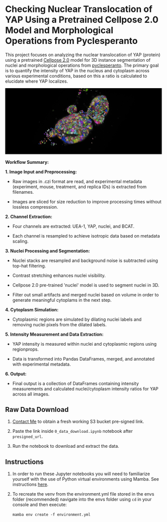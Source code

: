 <h1>Checking Nuclear Translocation of YAP Using a Pretrained Cellpose 2.0 Model and Morphological Operations from Pyclesperanto</h1>

This project focuses on analyzing the nuclear translocation of YAP (protein) using a pretrained [Cellpose 2.0](https://www.nature.com/articles/s41592-022-01663-4) model for 3D instance segmentation of nuclei and morphological operations from [pyclesperanto](https://github.com/clEsperanto/pyclesperanto_prototype). The primary goal is to quantify the intensity of YAP in the nucleus and cytoplasm across various experimental conditions, based on this a ratio is calculated to elucidate where YAP localizes.

![unfiltered_organoid_labels](./assets/unfiltered_organoids.png)

**Workflow Summary:**

**1. Image Input and Preprocessing:**

- Raw images in .czi format are read, and experimental metadata (experiment, mouse, treatment, and replica IDs) is extracted from filenames.

- Images are sliced for size reduction to improve processing times without lossless compression.

**2. Channel Extraction:**

- Four channels are extracted: UEA-1, YAP, nuclei, and BCAT.

- Each channel is resampled to achieve isotropic data based on metadata scaling.

**3. Nuclei Processing and Segmentation:**

- Nuclei stacks are resampled and background noise is subtracted using top-hat filtering.

- Contrast stretching enhances nuclei visibility.

- Cellpose 2.0 pre-trained 'nuclei' model is used to segment nuclei in 3D.

- Filter out small artifacts and merged nuclei based on volume in order to generate meaningful cytoplams in the next step.

**4. Cytoplasm Simulation:**

- Cytoplasmic regions are simulated by dilating nuclei labels and removing nuclei pixels from the dilated labels.

**5. Intensity Measurement and Data Extraction:**

- YAP intensity is measured within nuclei and cytoplasmic regions using regionprops.

- Data is transformed into Pandas DataFrames, merged, and annotated with experimental metadata.

**6. Output:**

- Final output is a collection of DataFrames containing intensity measurements and calculated nuclei/cytoplasm intensity ratios for YAP across all images.

<h2>Raw Data Download</h2>

1. [Contact Me](mailto:alberto.d.sanchez@ntnu.no) to obtain a fresh working S3 bucket pre-signed link.

2. Paste the link inside <code>0_data_download.ipynb</code> notebook after <code>presigned_url</code>.

3. Run the notebook to download and extract the data.

<h2>Instructions</h2>

1. In order to run these Jupyter notebooks you will need to familiarize yourself with the use of Python virtual environments using Mamba. See instructions [here](https://biapol.github.io/blog/mara_lampert/getting_started_with_mambaforge_and_python/readme.html).

2. To recreate the venv from the environment.yml file stored in the envs folder (recommended) navigate into the envs folder using <code>cd</code> in your console and then execute:

   <code>mamba env create -f environment.yml</code>
